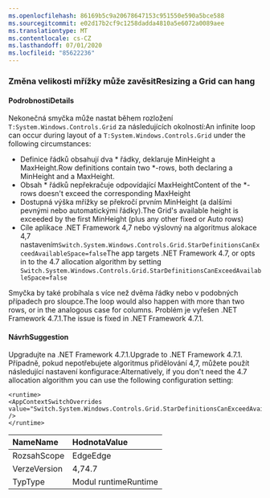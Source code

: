 ```yaml
---
ms.openlocfilehash: 86169b5c9a20678647153c951550e590a5bce588
ms.sourcegitcommit: e02d17b2cf9c1258dadda4810a5e6072a0089aee
ms.translationtype: MT
ms.contentlocale: cs-CZ
ms.lasthandoff: 07/01/2020
ms.locfileid: "85622236"
---
```

### <a name="resizing-a-grid-can-hang"></a><span data-ttu-id="dd5e9-101">Změna velikosti mřížky může zavěsit</span><span class="sxs-lookup"><span data-stu-id="dd5e9-101">Resizing a Grid can hang</span></span>

#### <a name="details"></a><span data-ttu-id="dd5e9-102">Podrobnosti</span><span class="sxs-lookup"><span data-stu-id="dd5e9-102">Details</span></span>

<span data-ttu-id="dd5e9-103">Nekonečná smyčka může nastat během rozložení <code>T:System.Windows.Controls.Grid</code> za následujících okolností:</span><span class="sxs-lookup"><span data-stu-id="dd5e9-103">An infinite loop can occur during layout of a <code>T:System.Windows.Controls.Grid</code> under the following circumstances:</span></span><ul><li><span data-ttu-id="dd5e9-104">Definice řádků obsahují dva \* řádky, deklaruje MinHeight a MaxHeight.</span><span class="sxs-lookup"><span data-stu-id="dd5e9-104">Row definitions contain two \*-rows, both declaring a MinHeight and a MaxHeight.</span></span></li><li><span data-ttu-id="dd5e9-105">Obsah \* řádků nepřekračuje odpovídající MaxHeight</span><span class="sxs-lookup"><span data-stu-id="dd5e9-105">Content of the \*-rows doesn't exceed the corresponding MaxHeight</span></span></li><li><span data-ttu-id="dd5e9-106">Dostupná výška mřížky se překročí prvním MinHeight (a dalšími pevnými nebo automatickými řádky).</span><span class="sxs-lookup"><span data-stu-id="dd5e9-106">The Grid's available height is exceeded by the first MinHeight (plus any other fixed or Auto rows)</span></span></li><li><span data-ttu-id="dd5e9-107">Cíle aplikace .NET Framework 4,7 nebo výslovný na algoritmus alokace 4,7 nastavením<code>Switch.System.Windows.Controls.Grid.StarDefinitionsCanExceedAvailableSpace=false</code></span><span class="sxs-lookup"><span data-stu-id="dd5e9-107">The app targets .NET Framework 4.7, or opts in to the 4.7 allocation algorithm by setting <code>Switch.System.Windows.Controls.Grid.StarDefinitionsCanExceedAvailableSpace=false</code></span></span></li></ul><span data-ttu-id="dd5e9-108">Smyčka by také probíhala s více než dvěma řádky nebo v podobných případech pro sloupce.</span><span class="sxs-lookup"><span data-stu-id="dd5e9-108">The loop would also happen with more than two rows, or in the analogous case for columns.</span></span> <span data-ttu-id="dd5e9-109">Problém je vyřešen .NET Framework 4.7.1.</span><span class="sxs-lookup"><span data-stu-id="dd5e9-109">The issue is fixed in .NET Framework 4.7.1.</span></span>

#### <a name="suggestion"></a><span data-ttu-id="dd5e9-110">Návrh</span><span class="sxs-lookup"><span data-stu-id="dd5e9-110">Suggestion</span></span>

<span data-ttu-id="dd5e9-111">Upgradujte na .NET Framework 4.7.1.</span><span class="sxs-lookup"><span data-stu-id="dd5e9-111">Upgrade to .NET Framework 4.7.1.</span></span>  <span data-ttu-id="dd5e9-112">Případně, pokud nepotřebujete algoritmus přidělování 4,7, můžete použít následující nastavení konfigurace:</span><span class="sxs-lookup"><span data-stu-id="dd5e9-112">Alternatively, if you don't need the 4.7 allocation algorithm you can use the following configuration setting:</span></span><pre><code class="lang-xml">&lt;runtime&gt;&#13;&#10;&lt;AppContextSwitchOverrides value=&quot;Switch.System.Windows.Controls.Grid.StarDefinitionsCanExceedAvailableSpace=true&quot; /&gt;&#13;&#10;&lt;/runtime&gt;&#13;&#10;</code></pre>

| <span data-ttu-id="dd5e9-113">Name</span><span class="sxs-lookup"><span data-stu-id="dd5e9-113">Name</span></span>    | <span data-ttu-id="dd5e9-114">Hodnota</span><span class="sxs-lookup"><span data-stu-id="dd5e9-114">Value</span></span>       |
|:--------|:------------|
| <span data-ttu-id="dd5e9-115">Rozsah</span><span class="sxs-lookup"><span data-stu-id="dd5e9-115">Scope</span></span>   |<span data-ttu-id="dd5e9-116">Edge</span><span class="sxs-lookup"><span data-stu-id="dd5e9-116">Edge</span></span>|
|<span data-ttu-id="dd5e9-117">Verze</span><span class="sxs-lookup"><span data-stu-id="dd5e9-117">Version</span></span>|<span data-ttu-id="dd5e9-118">4,7</span><span class="sxs-lookup"><span data-stu-id="dd5e9-118">4.7</span></span>|
|<span data-ttu-id="dd5e9-119">Typ</span><span class="sxs-lookup"><span data-stu-id="dd5e9-119">Type</span></span>|<span data-ttu-id="dd5e9-120">Modul runtime</span><span class="sxs-lookup"><span data-stu-id="dd5e9-120">Runtime</span></span>|

